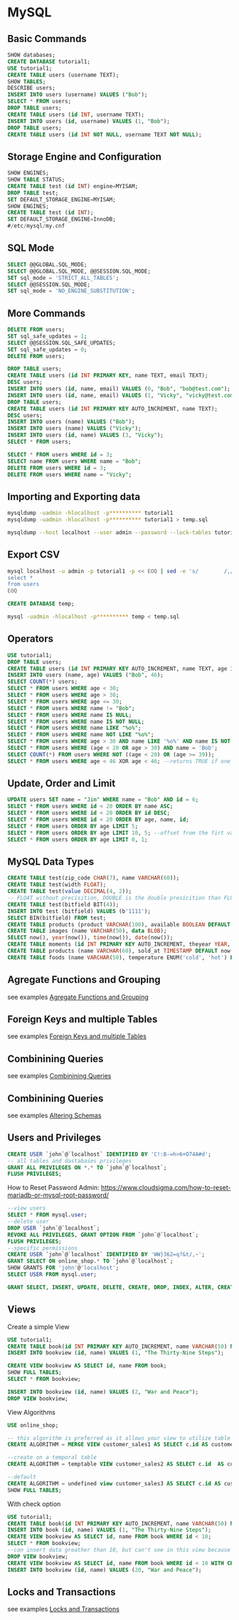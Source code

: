 # MySQL 

## Basic Commands

```sql
SHOW databases;
CREATE DATABASE tutorial1;
USE tutorial1;
CREATE TABLE users (username TEXT);
SHOW TABLES;
DESCRIBE users;
INSERT INTO users (username) VALUES ("Bob");
SELECT * FROM users;
DROP TABLE users;
CREATE TABLE users (id INT, username TEXT);
INSERT INTO users (id, username) VALUES (1, "Bob");
DROP TABLE users;
CREATE TABLE users (id INT NOT NULL, username TEXT NOT NULL);
```

## Storage Engine and Configuration

```sql
SHOW ENGINES;
SHOW TABLE STATUS;
CREATE TABLE test (id INT) engine=MYISAM;
DROP TABLE test;
SET DEFAULT_STORAGE_ENGINE=MYISAM;
SHOW ENGINES;
CREATE TABLE test (id INT);
SET DEFAULT_STORAGE_ENGINE=InnoDB;
#/etc/mysql/my.cnf
```

## SQL Mode

```sql
SELECT @@GLOBAL.SQL_MODE;
SELECT @@GLOBAL.SQL_MODE, @@SESSION.SQL_MODE;
SET sql_mode = 'STRICT_ALL_TABLES';
SELECT @@SESSION.SQL_MODE;
SET sql_mode = 'NO_ENGINE_SUBSTITUTION';
```

## More Commands

```sql
DELETE FROM users;
SET sql_safe_updates = 1;
SELECT @@SESSION.SQL_SAFE_UPDATES;
SET sql_safe_updates = 0;
DELETE FROM users;

DROP TABLE users;
CREATE TABLE users (id INT PRIMARY KEY, name TEXT, email TEXT);
DESC users;
INSERT INTO users (id, name, email) VALUES (0, "Bob", "bob@test.com");
INSERT INTO users (id, name, email) VALUES (1, "Vicky", "vicky@test.com");
DROP TABLE users;
CREATE TABLE users (id INT PRIMARY KEY AUTO_INCREMENT, name TEXT);
DESC users;
INSERT INTO users (name) VALUES ("Bob");
INSERT INTO users (name) VALUES ("Vicky");
INSERT INTO users (id, name) VALUES (3, "Vicky");
SELECT * FROM users;

SELECT * FROM users WHERE id = 3;
SELECT name FROM users WHERE name = "Bob";
DELETE FROM users WHERE id = 3;
DELETE FROM users WHERE name = "Vicky";
```

## Importing and Exporting data 

```bash
mysqldump -uadmin -hlocalhost -p********** tutorial1
mysqldump -uadmin -hlocalhost -p********** tutorial1 > temp.sql

mysqldump --host localhost --user admin --password --lock-tables tutorial1 users > /tmp/users.sql
```

## Export CSV

```bash
mysql localhost -u admin -p tutorial1 -p << EOQ | sed -e 's/        /,/g' | tee users.csv
select * 
from users
EOQ
```

```sql
CREATE DATABASE temp;
```

```bash
mysql -uadmin -hlocalhost -p********** temp < temp.sql
```

## Operators

```sql
USE tutorial1;
DROP TABLE users;
CREATE TABLE users (id INT PRIMARY KEY AUTO_INCREMENT, name TEXT, age INT);
INSERT INTO users (name, age) VALUES ("Bob", 46);
SELECT COUNT(*) users;
SELECT * FROM users WHERE age < 30;
SELECT * FROM users WHERE age > 30;
SELECT * FROM users WHERE age <= 30;
SELECT * FROM users WHERE name != "Bob";
SELECT * FROM users WHERE name IS NULL;
SELECT * FROM users WHERE name IS NOT NULL;
SELECT * FROM users WHERE name LIKE "%o%";
SELECT * FROM users WHERE name NOT LIKE "%o%";
SELECT * FROM users WHERE age > 30 AND name LIKE '%o%' AND name IS NOT NULL;
SELECT * FROM users WHERE (age < 20 OR age > 30) AND name = 'Bob';
SELECT COUNT(*) FROM users WHERE NOT ((age < 20) OR (age >= 39));
SELECT * FROM users WHERE age < 46 XOR age < 46; --returns TRUE if one or the other but not both is TRUE
```

## Update, Order and Limit

```sql
UPDATE users SET name = "Jim" WHERE name = "Bob" AND id = 6;
SELECT * FROM users WHERE id < 20 ORDER BY name ASC;
SELECT * FROM users WHERE id < 20 ORDER BY id DESC;
SELECT * FROM users WHERE id < 20 ORDER BY age, name, id;
SELECT * FROM users ORDER BY age LIMIT 5;
SELECT * FROM users ORDER BY age LIMIT 10, 5; --offset from the firt value
SELECT * FROM users ORDER BY age LIMIT 0, 1;
```

## MySQL Data Types

```sql
CREATE TABLE test(zip_code CHAR(7), name VARCHAR(60));
CREATE TABLE test(width FLOAT);
CREATE TABLE test(value DECIMAL(4, 2));
-- FLOAT without precisition, DOUBLE is the double presicition than FLOAT and DECIMAL is about finantial number for exactly presicition
CREATE TABLE test(bitfield BIT(4));
INSERT INTO test (bitfield) VALUES (b'1111');
SELECT BIN(bitfield) FROM test;
CREATE TABLE products (product VARCHAR(100), available BOOLEAN DEFAULT false);
CREATE TABLE images (name VARCHAR(50), data BLOB);
SELECT now(), year(now()), time(now()), date(now());
CREATE TABLE moments (id INT PRIMARY KEY AUTO_INCREMENT, theyear YEAR, thedate DATE, thetime TIME);
CREATE TABLE products (name VARCHAR(60), sold_at TIMESTAMP DEFAULT now(), recived DATETIME);
CREATE TABLE foods (name VARCHAR(50), temperature ENUM('cold', 'hot') DEFAULT 'cold', flavour ENUM('sweet', 'savoury') DEFAULT 'sweet');
```

## Agregate Functions and Grouping

see examples [Agregate Functions and Grouping](Agregate_Functions_and_Grouping/README.md)

## Foreign Keys and multiple Tables

see examples [Foreign Keys and multiple Tables](Foreign_keys_and_multiple_Tables/README.md)

## Combinining Queries

see examples [Combinining Queries](Combinining_Queries/README.md)

## Combinining Queries

see examples [Altering Schemas](Altering_Schemas/README.md)

## Users and Privileges

```sql
CREATE USER `john`@`localhost` IDENTIFIED BY 'C!:B-=h>6+O74A#d';
-- all tables and dastabases privileges
GRANT ALL PRIVILEGES ON *.* TO `john`@`localhost`;
FLUSH PRIVILEGES;
```

How to Reset Password Admin: https://www.cloudsigma.com/how-to-reset-mariadb-or-mysql-root-password/

```sql
--view users
SELECT * FROM mysql.user;
--delete user
DROP USER `john`@`localhost`;
REVOKE ALL PRIVILEGES, GRANT OPTION FROM `john`@`localhost`;
FLUSH PRIVILEGES;
--specific permissions
CREATE USER `john`@`localhost` IDENTIFIED BY 'WW}362=q?&t/,~';
GRANT SELECT ON online_shop.* TO `john`@`localhost`;
SHOW GRANTS FOR 'john'@'localhost';
SELECT USER FROM mysql.user;
```

```sql
GRANT SELECT, INSERT, UPDATE, DELETE, CREATE, DROP, INDEX, ALTER, CREATE TEMPORARY TABLES, CREATE VIEW, EVENT, TRIGGER, SHOW VIEW, CREATE ROUTINE, ALTER ROUTINE, EXECUTE ON `online_shop`.* TO 'john'@'%';
```

## Views

Create a simple View

```sql
USE tutorial1;
CREATE TABLE book(id INT PRIMARY KEY AUTO_INCREMENT, name VARCHAR(50) NOT NULL, notes VARCHAR (100));
INSERT INTO bookview (id, name) VALUES (1, "The Thirty-Nine Steps");

CREATE VIEW bookview AS SELECT id, name FROM book;
SHOW FULL TABLES;
SELECT * FROM bookview;

INSERT INTO bookview (id, name) VALUES (2, "War and Peace");
DROP VIEW bookview;
```

View Algorithms

```sql
USE online_shop;

-- this algorithm is preferred as it allows your view to utilize table indexes, and doesn't introduce a delay in creating temporary table
CREATE ALGORITHM = MERGE VIEW customer_sales1 AS SELECT c.id AS customer_id, sold_at FROM sales s JOIN customers c ON c.id = s.customer_id;

--create on a temporal table
CREATE ALGORITHM = temptable VIEW customer_sales2 AS SELECT c.id  AS customer_id, sold_at FROM sales s JOIN customers c ON c.id = s.customer_id;

--default
CREATE ALGORITHM = undefined view customer_sales3 AS SELECT c.id AS customer_id, sold_at FROM sales s JOIN customers c ON c.id = s.customer_id;
SHOW FULL TABLES;
```

With check option

```sql
USE tutorial1;
CREATE TABLE book(id INT PRIMARY KEY AUTO_INCREMENT, name VARCHAR(50) NOT NULL);
INSERT INTO book (id, name) VALUES (1, "The Thirty-Nine Steps");
CREATE VIEW bookview AS SELECT id, name FROM book WHERE id < 10;
SELECT * FROM bookview;
--can insert data greather than 10, but can't see in this view because for the condition
DROP VIEW bookview;
CREATE VIEW bookview AS SELECT id, name FROM book WHERE id < 10 WITH CHECK OPTION;
INSERT INTO bookview (id, name) VALUES (20, "War and Peace");
```

## Locks and Transactions

see examples [Locks and Transactions](Locks_and_Transactions/README.md)